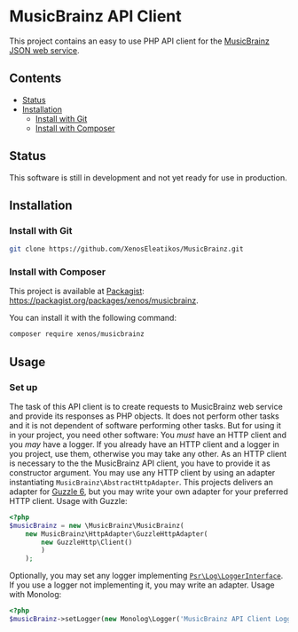 # MusicBrainz API Client
This project contains an easy to use PHP API client for the [MusicBrainz JSON web service](https://musicbrainz.org/doc/Development/JSON_Web_Service).
 
## Contents
- [Status](#status)
- [Installation](#installation)
    - [Install with Git](#install-with-git)
    - [Install with Composer](#install-with-composer)
    
## Status
This software is still in development and not yet ready for use in production.

## Installation
### Install with Git
```bash
git clone https://github.com/XenosEleatikos/MusicBrainz.git
```

### Install with Composer
This project is available at [Packagist](https://packagist.org): https://packagist.org/packages/xenos/musicbrainz.

You can install it with the following command:
```bash
composer require xenos/musicbrainz
```

## Usage

### Set up
The task of this API client is to create requests to MusicBrainz web service and provide its responses as PHP objects.
It does not perform other tasks and it is not dependent of software performing other tasks. But for using it in your
project, you need other software: You _must_ have an HTTP client and you _may_ have a logger. If you already have an
HTTP client and a logger in you project, use them, otherwise you may take any other.
As an HTTP client is necessary to the the MusicBrainz API client, you have to provide it as constructor argument. You
may use any HTTP client by using an adapter instantiating ```MusicBrainz\AbstractHttpAdapter```. This projects delivers
an adapter for [Guzzle 6](http://docs.guzzlephp.org/en/stable/), but you may write your own adapter for your preferred
HTTP client.
Usage with Guzzle:

```php
<?php
$musicBrainz = new \MusicBrainz\MusicBrainz(
    new MusicBrainz\HttpAdapter\GuzzleHttpAdapter(
        new GuzzleHttp\Client()
        )
    );
```

Optionally, you may set any logger implementing [```Psr\Log\LoggerInterface```](http://www.php-fig.org/psr/psr-3/).
If you use a logger not implementing it, you may write an adapter.
Usage with Monolog:

```php
<?php
$musicBrainz->setLogger(new Monolog\Logger('MusicBrainz API Client Logger'));
```
